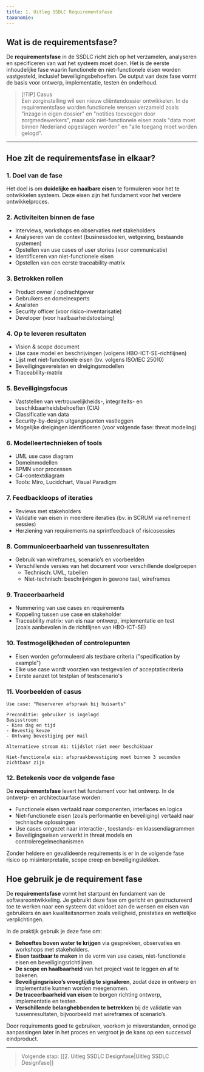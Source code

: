```yaml
---
title: 1. Uitleg SSDLC Requirementsfase
taxonomie:
---
```


## Wat is de requirementsfase?

De **requirementsfase** in de SSDLC richt zich op het verzamelen, analyseren en specificeren van wat het systeem moet doen. Het is de eerste inhoudelijke fase waarin functionele én niet-functionele eisen worden vastgesteld, inclusief beveiligingsbehoeften. De output van deze fase vormt de basis voor ontwerp, implementatie, testen én onderhoud.

> [!TIP] Casus  
> Een zorginstelling wil een nieuw cliëntendossier ontwikkelen. In de requirementsfase worden functionele wensen verzameld zoals "inzage in eigen dossier" en "notities toevoegen door zorgmedewerkers", maar ook niet-functionele eisen zoals "data moet binnen Nederland opgeslagen worden" en "alle toegang moet worden gelogd".

---

## Hoe zit de requirementsfase in elkaar?

### 1. Doel van de fase  
Het doel is om **duidelijke en haalbare eisen** te formuleren voor het te ontwikkelen systeem. Deze eisen zijn het fundament voor het verdere ontwikkelproces.

### 2. Activiteiten binnen de fase  
- Interviews, workshops en observaties met stakeholders  
- Analyseren van de context (businessdoelen, wetgeving, bestaande systemen)  
- Opstellen van use cases of user stories (voor communicatie)  
- Identificeren van niet-functionele eisen  
- Opstellen van een eerste traceability-matrix

### 3. Betrokken rollen  
- Product owner / opdrachtgever  
- Gebruikers en domeinexperts  
- Analisten  
- Security officer (voor risico-inventarisatie)  
- Developer (voor haalbaarheidstoetsing)

### 4. Op te leveren resultaten  
- Vision & scope document  
- Use case model en beschrijvingen (volgens HBO-ICT-SE-richtlijnen)  
- Lijst met niet-functionele eisen (bv. volgens ISO/IEC 25010)  
- Beveiligingsvereisten en dreigingsmodellen  
- Traceability-matrix

### 5. Beveiligingsfocus  
- Vaststellen van vertrouwelijkheids-, integriteits- en beschikbaarheidsbehoeften (CIA)  
- Classificatie van data  
- Security-by-design uitgangspunten vastleggen  
- Mogelijke dreigingen identificeren (voor volgende fase: threat modeling)

### 6. Modelleertechnieken of tools  
- UML use case diagram  
- Domeinmodellen  
- BPMN voor processen  
- C4-contextdiagram  
- Tools: Miro, Lucidchart, Visual Paradigm

### 7. Feedbackloops of iteraties  
- Reviews met stakeholders  
- Validatie van eisen in meerdere iteraties (bv. in SCRUM via refinement sessies)  
- Herziening van requirements na sprintfeedback of risicosessies

### 8. Communiceerbaarheid van tussenresultaten  
- Gebruik van wireframes, scenario’s en voorbeelden  
- Verschillende versies van het document voor verschillende doelgroepen  
  - Technisch: UML, tabellen  
  - Niet-technisch: beschrijvingen in gewone taal, wireframes

### 9. Traceerbaarheid  
- Nummering van use cases en requirements  
- Koppeling tussen use case en stakeholder  
- Traceability matrix: van eis naar ontwerp, implementatie en test  
  (zoals aanbevolen in de richtlijnen van HBO-ICT-SE)

### 10. Testmogelijkheden of controlepunten  
- Eisen worden geformuleerd als testbare criteria ("specification by example")  
- Elke use case wordt voorzien van testgevallen of acceptatiecriteria  
- Eerste aanzet tot testplan of testscenario's

### 11. Voorbeelden of casus  
```
Use case: "Reserveren afspraak bij huisarts"  

Preconditie: gebruiker is ingelogd  
Basisstroom:  
- Kies dag en tijd  
- Bevestig keuze  
- Ontvang bevestiging per mail  

Alternatieve stroom A1: tijdslot niet meer beschikbaar  

Niet-functionele eis: afspraakbevestiging moet binnen 3 seconden zichtbaar zijn
```

### 12. Betekenis voor de volgende fase  
De **requirementsfase** levert het fundament voor het ontwerp. In de ontwerp- en architectuurfase worden:  
- Functionele eisen vertaald naar componenten, interfaces en logica  
- Niet-functionele eisen (zoals performantie en beveiliging) vertaald naar technische oplossingen  
- Use cases omgezet naar interactie-, toestands- en klassendiagrammen  
- Beveiligingseisen verwerkt in threat models en controleregelmechanismen

Zonder heldere en gevalideerde requirements is er in de volgende fase risico op misinterpretatie, scope creep en beveiligingslekken.

## Hoe gebruik je de requirement fase
De **requirementsfase** vormt het startpunt én fundament van de softwareontwikkeling. Je gebruikt deze fase om gericht en gestructureerd toe te werken naar een systeem dat voldoet aan de wensen en eisen van gebruikers én aan kwaliteitsnormen zoals veiligheid, prestaties en wettelijke verplichtingen.

In de praktijk gebruik je deze fase om:
- **Behoeftes boven water te krijgen** via gesprekken, observaties en workshops met stakeholders.
- **Eisen tastbaar te maken** in de vorm van use cases, niet-functionele eisen en beveiligingsrichtlijnen.
- **De scope en haalbaarheid** van het project vast te leggen en af te bakenen.
- **Beveiligingsrisico’s vroegtijdig te signaleren**, zodat deze in ontwerp en implementatie kunnen worden meegenomen.
- **De traceerbaarheid van eisen** te borgen richting ontwerp, implementatie en testen.
- **Verschillende belanghebbenden te betrekken** bij de validatie van tussenresultaten, bijvoorbeeld met wireframes of scenario’s.

Door requirements goed te gebruiken, voorkom je misverstanden, onnodige aanpassingen later in het proces en vergroot je de kans op een succesvol eindproduct.

---

> Volgende stap: [[2. Uitleg SSDLC Designfase|Uitleg SSDLC Designfase]]
